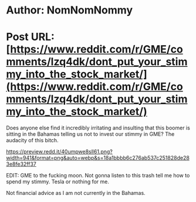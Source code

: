 # Author: NomNomNommy
# Post URL: [https://www.reddit.com/r/GME/comments/lzq4dk/dont_put_your_stimmy_into_the_stock_market/](https://www.reddit.com/r/GME/comments/lzq4dk/dont_put_your_stimmy_into_the_stock_market/)


Does anyone else find it incredibly irritating and insulting that this boomer is sitting in the Bahamas telling us not to invest our stimmy in GME? The audacity of this bitch.

https://preview.redd.it/40umpwe8sll61.png?width=941&format=png&auto=webp&s=18a1bbbb6c276ab537c251828de283e8fe32ff37

EDIT: GME to the fucking moon. Not gonna listen to this trash tell me how to spend my stimmy. Tesla or nothing for me. 

Not financial advice as I am not currently in the Bahamas.